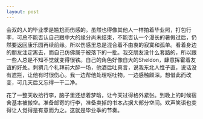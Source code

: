 ```yaml
---
layout: post
---
```

会双的人的毕业季是尴尬而伤感的。虽然也得像其他人一样拍着毕业照，打包行李，可总不能否认自己跟中大的缘分尚未结束，不能否认一个漫长的暑假过后，仍然要返回康乐园再续前缘。所以伤感里总是混合着不由衷的寂寞和孤单。看着身边的朋友注定离去，而自己仿佛属于被落下的一批。我交朋友没什么套路的，所以跟一些人总是不知不觉就变得很铁。自己的角色好像自大的Sheldon，肆意挥霍着友谊的好处。刺猬几个礼拜前大醉一场，他酒后吐真言，说我东北人性子直，说话没有遮拦，让他有时很伤心。我一边帮他处理呕吐物，一边感触颇深。想借此而改变，可几天后又忘得一干二净。

花了一整天收拾行李，脑子里还想着梦晗，让今天过得格外紧张。到晚上的时候宿舍基本被搬空。准备邮寄的行李，准备卖掉的书本占据大部分空间。欢声笑语也变得让人觉得是有意而为之。这就是毕业季的节奏。